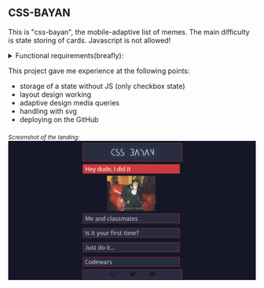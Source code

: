 ## CSS-BAYAN 

This is "css-bayan", the mobile-adaptive list of memes. The main difficulty is state storing of cards. Javascript is not allowed!

<details><summary>Functional requirements(breafly):</summary>
<p>

1. Design is at your discretion, but the layout of an accordion should include a meme image, text, and an icon. The placement of these elements should match the provided above example image

2. Implement responsive design with three breakpoints. Accordion is displayed correctly at mobile 320x568, tablet 820x1180, desktop 1920×1080;

3. There should be icon for state of the expanded\collapsed item (you can choose your own icons e.g. from FontAwesome);

4. Implement visual effects when the cursor is hovering over the memes, when the mouse is down on a meme (moment of mouse down - for active effect);

5. Smooth transitions are applied for changing of memes and for changing of icon;

6. Make the entire row (text, icon, and meme image) clickable;

7. Mobile first approach is used - cursor over the memes (hover) effect exists only for desktop devices MDN Note;

8. Center the accordion component on the screen, with equal indents on the left and right;

9. Change the cursor when it is hovering over the accordion;

10. Initially, the first meme should be expanded (chosen/selected);

11. Font size should be changed at each device (mobile, tablet, desktop)

</p>
</details> </div>

This project gave me experience at the following points: 

- storage of a state without JS (only checkbox state)
- layout design working
- adaptive design media queries
- handling with svg
- deploying on the GitHub

<sub> *Screenshot of the landing:* </sub>
![Screenshot of the page](cssBayan/images/css-bayan.PNG)
